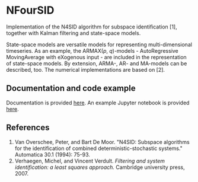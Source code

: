 # NFourSID

Implementation of the N4SID algorithm for subspace identification [1], together with Kalman filtering and state-space
models.

State-space models are versatile models for representing multi-dimensional timeseries.
As an example, the ARMAX(_p_, _q_)-models - AutoRegressive MovingAverage with eXogenous input -
are included in the representation of state-space models.
By extension, ARMA-, AR- and MA-models can be described, too.
The numerical implementations are based on [2].

## Documentation and code example
Documentation is provided [here]().
An example Jupyter notebook is provided [here](https://github.com/spmvg/nfoursid/blob/master/examples/Overview.ipynb).

## References

1. Van Overschee, Peter, and Bart De Moor. "N4SID: Subspace algorithms for the identification of combined
   deterministic-stochastic systems." Automatica 30.1 (1994): 75-93.
2. Verhaegen, Michel, and Vincent Verdult. _Filtering and system identification: a least squares approach._
   Cambridge university press, 2007.

